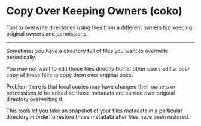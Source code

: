 # Copy Over Keeping Owners (coko)
Tool to overwrite directories using files from a different owners but keeping original owners and permissions.
____
Sometimes you have a directory full of files you want to overwrite periodically. 

You may not want to edit those files directly but let other users edit a local copy of those files to copy them over original ones. 

Problem there is that local copies may have changed their owners or permissions to be edited so those metadata are carried over original directory overwriting it.

This tools let you take an snapshot of your files metadata in a particular directory in order to restore those metadata after files have been restored.
